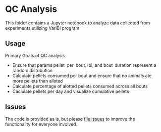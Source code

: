# QC Analysis

This folder contains a Jupyter notebook to analyze data collected from experiments utilizing VarIBI program

## Usage

Primary Goals of QC analysis

- Ensure that params pellet_per_bout, ibi, and bout_duration represent a random distribution
- Calculate pellets consumed per bout and ensure that no animals ate more pellets than alloted
- Calculate percentage of alotted pellets consumed across all bouts
- Caclulate pellets per day and visualize cumulative pellets

## Issues

The code is provided as is, but please [file issues](https://github.com/matiasandina/FED3_sketches/issues) to improve the functionality for everyone involved.
